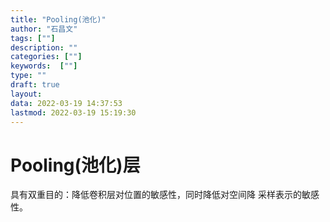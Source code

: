 ```yaml
---
title: "Pooling(池化)"
author: "石昌文"
tags: [""]
description: ""
categories: [""]
keywords:  [""]
type: ""
draft: true
layout: 
data: 2022-03-19 14:37:53
lastmod: 2022-03-19 15:19:30
---
```


# Pooling(池化)层

具有双重目的：降低卷积层对位置的敏感性，同时降低对空间降 采样表示的敏感性。

